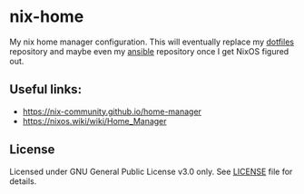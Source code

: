 # nix-home

My nix home manager configuration.  This will eventually replace my [dotfiles](https://github.com/magikid/LinuxConfigFiles/) repository and maybe even my [ansible](https://github.com/magikid/ansible) repository once I get NixOS figured out.

## Useful links:

- https://nix-community.github.io/home-manager
- https://nixos.wiki/wiki/Home_Manager

## License

Licensed under GNU General Public License v3.0 only.  See [LICENSE](LICENSE) file for details.

